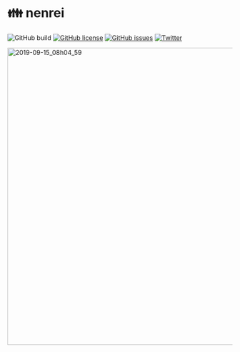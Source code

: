 # :family: nenrei

![GitHub build](https://img.shields.io/badge/build-passing-brightgreen?style=flat&logo=appveyor)
[![GitHub license](https://img.shields.io/github/license/sprout2000/nenrei)](https://github.com/sprout2000/nenrei/blob/master/LICENSE.txt)
[![GitHub issues](https://img.shields.io/github/issues/sprout2000/nenrei)](https://github.com/sprout2000/nenrei/issues)
[![Twitter](https://img.shields.io/twitter/url/https/github.com/sprout2000/nenrei?style=social)](https://twitter.com/intent/tweet?text=Wow:&url=https%3A%2F%2Fgithub.com%2Fsprout2000%2Fnenrei)

<img width="666" alt="2019-09-15_08h04_59" src="https://user-images.githubusercontent.com/52094761/64914590-0fb08580-d790-11e9-9e28-1b88a1c5930d.png">
